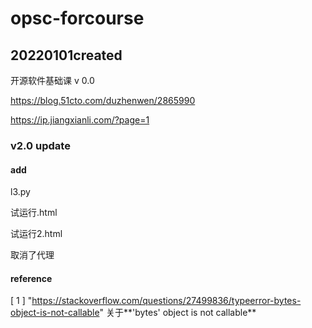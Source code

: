 # opsc-forcourse
20220101created
------------------------------------------------------------------------
开源软件基础课 v 0.0

https://blog.51cto.com/duzhenwen/2865990

https://ip.jiangxianli.com/?page=1

### v2.0 update

#### add

l3.py

试运行.html

试运行2.html

取消了代理

#### reference
[ 1 ] "https://stackoverflow.com/questions/27499836/typeerror-bytes-object-is-not-callable" 关于**'bytes' object is not callable**
